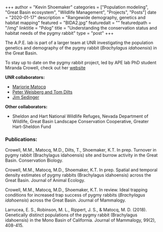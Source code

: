 +++
author = "Kevin Shoemaker"
categories = ["Population modeling", "Great Basin ecosystem", "Wildlife Management", "Projects", "Posts"]
date = "2020-01-17"
description = "Rangewide demography, genetics and habitat mapping"
featured = "BIDA2.jpg"
featuredalt = ""
featuredpath = "/img"
linktitle = "Pdog"
title = "Understanding the conservation status and habitat needs of the pygmy rabbit"
type = "post"
+++

The A.P.E. lab is part of a larger team at UNR investigating the population genetics and demography of the pygmy rabbit (*Brachylagus idahoensis*) in the Great Basin.

To stay up to date on the pygmy rabbit project, led by APE lab PhD student Miranda Crowell, check out her [website](http://mirandamaurine.weebly.com/pygmy-rabbit-project.html)

**UNR collaborators:**
* [Marjorie Matocq](https://naes.unr.edu/matocq/)
* [Peter Weisberg and Tom Dilts](https://naes.unr.edu/weisberg/)
* [Jim Sedinger](http://www.ag.unr.edu/sedinger/)

**Other collaborators:**  
* Sheldon and Hart National Wildlife Refuges, Nevada Department of Wildlife, Great Basin Landscape Conservation Cooperative,
Greater Hart-Sheldon Fund

### Publications:

Crowell, M.M., Matocq, M.D., Dilts, T., Shoemaker, K.T. In prep. Turnover in pygmy rabbit (Brachylagus idahoensis) site and burrow activity in the Great Basin. Conservation Biology.  

Crowell, M.M., Matocq, M.D., Shoemaker, K.T. In prep. Spatial and temporal density estimates of pygmy rabbits (Brachylagus idahoensis) across the Great Basin. Journal of Animal Ecology.  

Crowell, M.M., Matocq, M.D., Shoemaker, K.T. In review. Ideal trapping conditions for increased trap success of pygmy rabbits (*Brachylagus idahoensis*) across the Great Basin. Journal of Mammalogy.  

Larrucea, E. S., Robinson, M. L., Rippert, J. S., & Matocq, M. D. (2018). Genetically distinct populations of the pygmy rabbit (Brachylagus idahoensis) in the Mono Basin of California. Journal of Mammalogy, 99(2), 408-415.  
